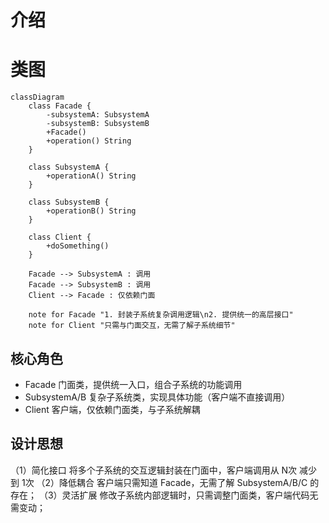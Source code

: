 # 介绍
# 类图
```mermaid
classDiagram
    class Facade {
        -subsystemA: SubsystemA
        -subsystemB: SubsystemB
        +Facade()
        +operation() String
    }

    class SubsystemA {
        +operationA() String
    }

    class SubsystemB {
        +operationB() String
    }

    class Client {
        +doSomething()
    }

    Facade --> SubsystemA : 调用
    Facade --> SubsystemB : 调用
    Client --> Facade : 仅依赖门面

    note for Facade "1. 封装子系统复杂调用逻辑\n2. 提供统一的高层接口"
    note for Client "只需与门面交互，无需了解子系统细节"
```
## 核心角色
+ Facade	门面类，提供统一入口，组合子系统的功能调用
+ SubsystemA/B	复杂子系统类，实现具体功能（客户端不直接调用）
+ Client	客户端，仅依赖门面类，与子系统解耦

## 设计思想
（1）简化接口
将多个子系统的交互逻辑封装在门面中，客户端调用从 N次 减少到 1次
（2）降低耦合
客户端只需知道 Facade，无需了解 SubsystemA/B/C 的存在；
（3）灵活扩展
修改子系统内部逻辑时，只需调整门面类，客户端代码无需变动；
